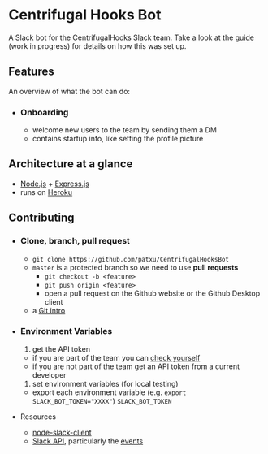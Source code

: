 # Centrifugal Hooks Bot
A Slack bot for the CentrifugalHooks Slack team. Take a look at the [guide](https://github.com/dali-lab/dev-resources/blob/slack/slack_bot.md) (work in progress) for details on how this was set up.

## Features
An overview of what the bot can do:
- ### Onboarding
  - welcome new users to the team by sending them a DM
  - contains startup info, like setting the profile picture

## Architecture at a glance
  - [Node.js](https://nodejs.org/en/) + [Express.js](http://expressjs.com/)
  - runs on [Heroku](http://heroku.com)

## Contributing
- ### Clone, branch, pull request
  - `git clone https://github.com/patxu/CentrifugalHooksBot`
  - `master` is a protected branch so we need to use **pull requests**
    - `git checkout -b <feature>`
    - `git push origin <feature>`
    - open a pull request on the Github website or the Github Desktop client
  - a [Git intro](https://github.com/dali-lab/gitivity)

- ### Environment Variables
  1. get the API token
    - if you are part of the team you can [check yourself](https://centrifugal-hooks.slack.com/services/B1996SDM2)
    - if you are not part of the team get an API token from a current developer
  1. set environment variables (for local testing)
    - export each environment variable (e.g. `export SLACK_BOT_TOKEN="XXXX"`)
    `SLACK_BOT_TOKEN`

- Resources
  - [node-slack-client](https://github.com/slackhq/node-slack-client)
  - [Slack API](https://api.slack.com/), particularly the [events](https://api.slack.com/events)
